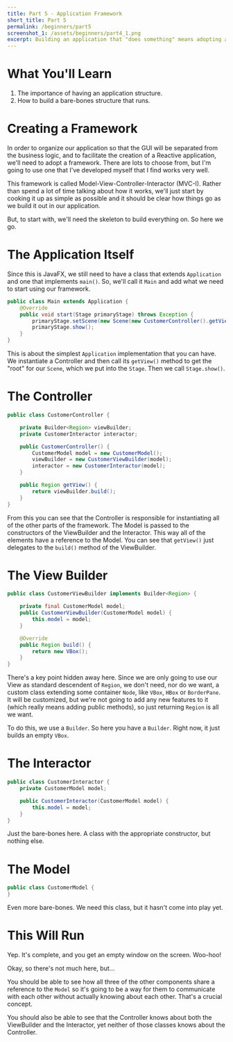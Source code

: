 ```yaml
---
title: Part 5 - Application Framework
short_title: Part 5
permalink: /beginners/part5
screenshot_1: /assets/beginners/part4_1.png
excerpt: Building an application that "does something" means adopting a framework that works well with JavaFX.  Here we build the skeleton of the Model-View-Controller-Interactor framework that we're going to use for our CRUD application.
---
```


# What You'll Learn

1. The importance of having an application structure.
1. How to build a bare-bones structure that runs.


# Creating a Framework

In order to organize our application so that the GUI will be separated from the business logic, and to facilitate the creation of a Reactive application, we'll need to adopt a framework.  There are lots to choose from, but I'm going to use one that I've developed myself that I find works very well.

This framework is called Model-View-Controller-Interactor (MVC-I).  Rather than spend a lot of time talking about how it works, we'll just start by cooking it up as simple as possible and it should be clear how things go as we build it out in our application.

But, to start with, we'll need the skeleton to build everything on.  So here we go.

# The Application Itself

Since this is JavaFX, we still need to have a class that extends `Application` and one that implements `main()`.  So, we'll call it `Main` and add what we need to start using our framework.

``` java
public class Main extends Application {
    @Override
    public void start(Stage primaryStage) throws Exception {
        primaryStage.setScene(new Scene(new CustomerController().getView()));
        primaryStage.show();
    }
}
```
This is about the simplest `Application` implementation that you can have.  We instantiate a Controller and then call its `getView()` method to get the "root" for our `Scene`, which we put into the `Stage`.  Then we call `Stage.show()`.

# The Controller

``` java
public class CustomerController {

    private Builder<Region> viewBuilder;
    private CustomerInteractor interactor;

    public CustomerController() {
        CustomerModel model = new CustomerModel();
        viewBuilder = new CustomerViewBuilder(model);
        interactor = new CustomerInteractor(model);
    }

    public Region getView() {
        return viewBuilder.build();
    }
}
```
From this you can see that the Controller is responsible for instantiating all of the other parts of the framework.  The Model is passed to the constructors of the ViewBuilder and the Interactor.  This way all of the elements have a reference to the Model.  You can see that `getView()` just delegates to the `build()` method of the ViewBuilder.


# The View Builder

``` java
public class CustomerViewBuilder implements Builder<Region> {

    private final CustomerModel model;
    public CustomerViewBuilder(CustomerModel model) {
        this.model = model;
    }

    @Override
    public Region build() {
        return new VBox();
    }
}
```
There's a key point hidden away here.  Since we are only going to use our View as standard descendent of `Region`, we don't need, nor do we want, a custom class extending some container `Node`, like `VBox`, `HBox` or `BorderPane`.  It will be customized, but we're not going to add any new features to it (which really means adding public methods), so just returning `Region` is all we want.  

To do this, we use a `Builder`.  So here you have a `Builder`.  Right now, it just builds an empty `VBox`.  

# The Interactor

``` java
public class CustomerInteractor {
    private CustomerModel model;

    public CustomerInteractor(CustomerModel model) {
        this.model = model;
    }
}
```
Just the bare-bones here.  A class with the appropriate constructor, but nothing else.

# The Model

``` java
public class CustomerModel {
}
```
Even more bare-bones.  We need this class, but it hasn't come into play yet.  

# This Will Run

Yep.  It's complete, and you get an empty window on the screen.  Woo-hoo!

Okay, so there's not much here, but...

You should be able to see how all three of the other components share a reference to the `Model` so it's going to be a way for them to communicate with each other without actually knowing about each other.  That's a crucial concept.  

You should also be able to see that the Controller knows about both the ViewBuilder and the Interactor, yet neither of those classes knows about the Controller.
